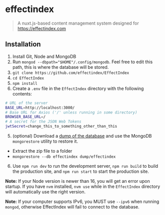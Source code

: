 # effectindex

> A nuxt.js-based content management system designed for https://effectindex.com

## Installation

1. Install Git, Node and MongoDB
2. Run `mongod --dbpath="$HOME"/.config/mongodb`. Feel free to edit this path, this is where the database will be stored.
3. `git clone https://github.com/effectindex/EffectIndex`
4. `cd EffectIndex`
5. `npm install`
6. Create a `.env` file in the `EffectIndex` directory with the following contents:
```bash
# URL of the server
BASE_URL=http://localhost:3000/
# Base URL for Axios ('/' unless running in some directory)
BROWSER_BASE_URL=/
# A secret for the JSON Web Tokens
jwtSecret=change_this_to_something_other_than_this
```
5. (optional) Download a [dump of the database](https://effectindex.com/dump-2023-01-30.tgz) and use the MongoDB `mongorestore` utility to restore it.
  - Extract the zip file to a folder
  - `mongorestore --db effectindex dump/effectindex`
6. Use `npm run dev` to run the development server, `npm run build` to build the production site, and `npm run start` to start the production site.

**Note:** If your Node version is newer than 16, you will get an error upon startup. If you have `nvm` installed, `nvm use` while in the `EffectIndex` directory will automatically use the right version.

**Note:** If your computer supports IPv6, you MUST use `--ipv6` when running `mongod`, otherwise EffectIndex will fail to connect to the database.
